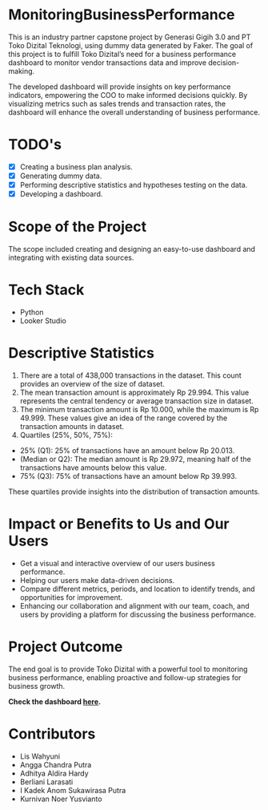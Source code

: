 # MonitoringBusinessPerformance

This is an industry partner capstone project by Generasi Gigih 3.0 and PT Toko Dizital Teknologi, using dummy data generated by Faker. The goal of this project is to fulfill Toko Dizital’s need for a business performance dashboard to monitor vendor transactions data and improve decision-making.

The developed dashboard will provide insights on key performance indicators, empowering the COO to make informed decisions quickly. By visualizing metrics such as sales trends and transaction rates, the dashboard will enhance the overall understanding of business performance.

# TODO's
- [x] Creating a business plan analysis.
- [x] Generating dummy data.
- [x] Performing descriptive statistics and hypotheses testing on the data.
- [x] Developing a dashboard.

# Scope of the Project
The scope included creating and designing an easy-to-use dashboard and integrating with existing data sources.

# Tech Stack
- Python
- Looker Studio

# Descriptive Statistics
1. There are a total of 438,000 transactions in the dataset. This count provides an overview of the size of dataset.
2. The mean transaction amount is approximately Rp 29.994. This value represents the central tendency or average transaction size in dataset.
3. The minimum transaction amount is Rp 10.000, while the maximum is Rp 49.999. These values give an idea of the range covered by the transaction amounts in dataset.
5. Quartiles (25%, 50%, 75%):
  - 25% (Q1): 25% of transactions have an amount below Rp 20.013.
  - (Median or Q2): The median amount is Rp 29.972, meaning half of the transactions have amounts below this value.
  - 75% (Q3): 75% of transactions have an amount below Rp 39.993.

These quartiles provide insights into the distribution of transaction amounts.

# Impact or Benefits to Us and Our Users
- Get a visual and interactive overview of our users business performance.
- Helping our users make data-driven decisions.
- Compare different metrics, periods, and location to identify trends, and opportunities for improvement.
- Enhancing our collaboration and alignment with our team, coach, and users by providing a platform for discussing the business performance.

# Project Outcome
The end goal is to provide Toko Dizital with a powerful tool to monitoring business performance, enabling proactive and follow-up strategies for business growth.

**Check the dashboard [here](https://lookerstudio.google.com/reporting/5a17ddb9-0553-4967-899b-b870773cbd0f).**

# Contributors
- Lis Wahyuni
- Angga Chandra Putra
- Adhitya Aldira Hardy
- Berliani Larasati
- I Kadek Anom Sukawirasa Putra
- Kurnivan Noer Yusvianto
